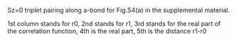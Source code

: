 Sz=0 triplet pairing along a-bond for Fig.S4(a) in the supplemental material. 

1st column stands for r0, 2nd stands for r1, 3rd stands for the real part of the correlation function, 4th is the real part, 5th is the distance r1-r0

